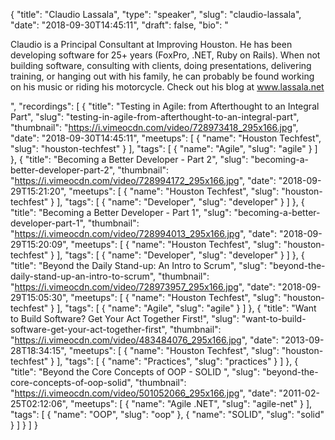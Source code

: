 {
  "title": "Claudio Lassala",
  "type": "speaker",
  "slug": "claudio-lassala",
  "date": "2018-09-30T14:45:11",
  "draft": false,
  "bio": "<p>Claudio is a Principal Consultant at Improving Houston. He has been developing software for 25+ years (FoxPro, .NET, Ruby on Rails). When not building software, consulting with clients, doing presentations, delivering training, or hanging out with his family, he can probably be found working on his music or riding his motorcycle. Check out his blog at www.lassala.net</p>",
  "recordings": [
    {
      "title": "Testing in Agile: from Afterthought to an Integral Part",
      "slug": "testing-in-agile-from-afterthought-to-an-integral-part",
      "thumbnail": "https://i.vimeocdn.com/video/728973418_295x166.jpg",
      "date": "2018-09-30T14:45:11",
      "meetups": [
        {
          "name": "Houston Techfest",
          "slug": "houston-techfest"
        }
      ],
      "tags": [
        {
          "name": "Agile",
          "slug": "agile"
        }
      ]
    },
    {
      "title": "Becoming a Better Developer - Part 2",
      "slug": "becoming-a-better-developer-part-2",
      "thumbnail": "https://i.vimeocdn.com/video/728994172_295x166.jpg",
      "date": "2018-09-29T15:21:20",
      "meetups": [
        {
          "name": "Houston Techfest",
          "slug": "houston-techfest"
        }
      ],
      "tags": [
        {
          "name": "Developer",
          "slug": "developer"
        }
      ]
    },
    {
      "title": "Becoming a Better Developer - Part 1",
      "slug": "becoming-a-better-developer-part-1",
      "thumbnail": "https://i.vimeocdn.com/video/728994013_295x166.jpg",
      "date": "2018-09-29T15:20:09",
      "meetups": [
        {
          "name": "Houston Techfest",
          "slug": "houston-techfest"
        }
      ],
      "tags": [
        {
          "name": "Developer",
          "slug": "developer"
        }
      ]
    },
    {
      "title": "Beyond the Daily Stand-up: An Intro to Scrum",
      "slug": "beyond-the-daily-stand-up-an-intro-to-scrum",
      "thumbnail": "https://i.vimeocdn.com/video/728973957_295x166.jpg",
      "date": "2018-09-29T15:05:30",
      "meetups": [
        {
          "name": "Houston Techfest",
          "slug": "houston-techfest"
        }
      ],
      "tags": [
        {
          "name": "Agile",
          "slug": "agile"
        }
      ]
    },
    {
      "title": "Want to Build Software? Get Your Act Together First!",
      "slug": "want-to-build-software-get-your-act-together-first",
      "thumbnail": "https://i.vimeocdn.com/video/483484076_295x166.jpg",
      "date": "2013-09-28T18:34:15",
      "meetups": [
        {
          "name": "Houston Techfest",
          "slug": "houston-techfest"
        }
      ],
      "tags": [
        {
          "name": "Practices",
          "slug": "practices"
        }
      ]
    },
    {
      "title": "Beyond the Core Concepts of OOP - SOLID ",
      "slug": "beyond-the-core-concepts-of-oop-solid",
      "thumbnail": "https://i.vimeocdn.com/video/501052066_295x166.jpg",
      "date": "2011-02-25T02:12:06",
      "meetups": [
        {
          "name": "Agile .NET",
          "slug": "agile-net"
        }
      ],
      "tags": [
        {
          "name": "OOP",
          "slug": "oop"
        },
        {
          "name": "SOLID",
          "slug": "solid"
        }
      ]
    }
  ]
}